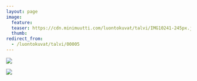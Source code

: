 ```yaml
---
layout: page
image:
  feature:
  teaser: https://cdn.minimuutti.com/luontokuvat/talvi/IMG10241-245px.jpg
  thumb:
redirect_from:
  - /luontokuvat/talvi/00005
---
```


![](https://cdn.minimuutti.com/luontokuvat/talvi/IMG10241-800px.jpg)

![](https://cdn.minimuutti.com/luontokuvat/talvi/IMG10243-800px.jpg)
